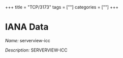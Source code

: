 +++
title = "TCP/3173"
tags = [""]
categories = [""]
+++

# IANA Data

_Name:_ serverview-icc

_Description:_ SERVERVIEW-ICC


